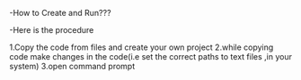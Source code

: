 -How to Create and Run???

-Here is the procedure

1.Copy the code from files and create your own project 
2.while copying code make changes in the code(i.e set the correct paths to text files ,in your system)
3.open command prompt

